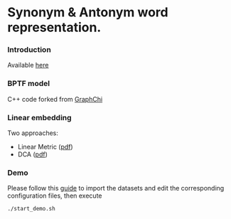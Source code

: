 # Synonym & Antonym word representation.
### Introduction

Available [here](https://edblogs.columbia.edu/comse6998-006-2014-1/2014/04/20/project8-antonym/)

### BPTF model

C++ code forked from [GraphChi](https://github.com/GraphChi/graphchi-cpp)

### Linear embedding

Two approaches:

* Linear Metric ([pdf](https://github.com/antonyms/AntonymPipeline/blob/master/doc/LinearEmbeddingTheory.pdf?raw=true))
* DCA ([pdf](http://citeseerx.ist.psu.edu/viewdoc/download?doi=10.1.1.333.1676&rep=rep1&type=pdf))

### Demo

Please follow this [guide](http://sourceforge.net/p/jobimtext/wiki/Demo_Installation_Guide/)
to import the datasets and edit the corresponding configuration files, then execute

    ./start_demo.sh


